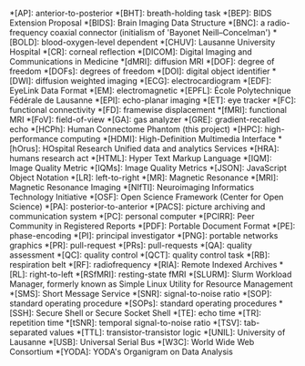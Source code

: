 *[AP]: anterior-to-posterior
*[BHT]: breath-holding task
*[BEP]: BIDS Extension Proposal
*[BIDS]: Brain Imaging Data Structure
*[BNC]: a radio-frequency coaxial connector (initialism of 'Bayonet Neill–Concelman')
*[BOLD]: blood-oxygen-level dependent
*[CHUV]: Lausanne University Hospital
*[CR]: corneal reflection
*[DICOM]: Digital Imaging and Communications in Medicine
*[dMRI]: diffusion MRI
*[DOF]: degree of freedom
*[DOFs]: degrees of freedom
*[DOI]: digital object identifier
*[DWI]: diffusion weighted imaging
*[ECG]: electrocardiogram
*[EDF]: EyeLink Data Format
*[EM]: electromagnetic
*[EPFL]: École Polytechnique Fédérale de Lausanne
*[EPI]: echo-planar imaging
*[ET]: eye tracker
*[FC]: functional connectivity
*[FD]: framewise displacement
*[fMRI]: functional MRI
*[FoV]: field-of-view
*[GA]: gas analyzer
*[GRE]: gradient-recalled echo
*[HCPh]: Human Connectome Phantom (this project)
*[HPC]: high-performance computing
*[HDMI]: High-Definition Multimedia Interface
*[hOrus]: HOspital Research Unified data and analytics Services
*[HRA]: humans research act
*[HTML]: Hyper Text Markup Language
*[IQM]: Image Quality Metric
*[IQMs]: Image Quality Metrics
*[JSON]: JavaScript Object Notation
*[LR]: left-to-right
*[MR]: Magnetic Resonance
*[MRI]: Magnetic Resonance Imaging
*[NIfTI]: Neuroimaging Informatics Technology Initiative
*[OSF]: Open Science Framework (Center for Open Science)
*[PA]: posterior-to-anterior
*[PACS]: picture archiving and communication system
*[PC]: personal computer
*[PCIRR]: Peer Community in Registered Reports
*[PDF]: Portable Document Format
*[PE]: phase-encoding
*[PI]: principal investigator
*[PNG]: portable networks graphics
*[PR]: pull-request
*[PRs]: pull-requests
*[QA]: quality assessment
*[QC]: quality control
*[QCT]: quality control task
*[RB]: respiration belt
*[RF]: radiofrequency
*[RIA]: Remote Indexed Archives
*[RL]: right-to-left
*[RSfMRI]: resting-state fMRI
*[SLURM]: Slurm Workload Manager, formerly known as Simple Linux Utility for Resource Management
*[SMS]: Short Message Service
*[SNR]: signal-to-noise ratio
*[SOP]: standard operating procedure
*[SOPs]: standard operating procedures
*[SSH]: Secure Shell or Secure Socket Shell
*[TE]: echo time
*[TR]: repetition time
*[tSNR]: temporal signal-to-noise ratio
*[TSV]: tab-separated values
*[TTL]: transistor-transistor logic
*[UNIL]: University of Lausanne
*[USB]: Universal Serial Bus
*[W3C]: World Wide Web Consortium
*[YODA]: YODA's Organigram on Data Analysis
